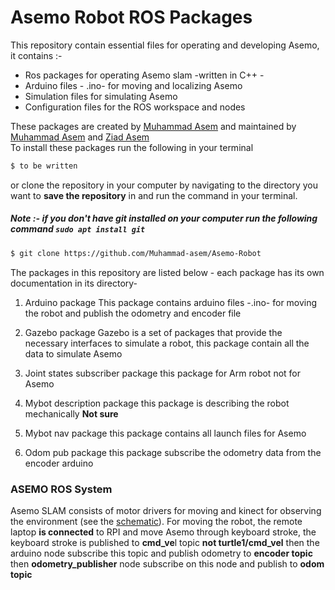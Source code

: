 # Asemo Robot ROS Packages

This repository contain essential files for operating and developing Asemo, it contains :-

  - Ros packages for operating Asemo slam -written in C++ -
  - Arduino files - .ino- for moving and localizing Asemo
  - Simulation files for simulating Asemo
  - Configuration files for the ROS workspace and nodes

These packages are created by [Muhammad Asem](https://github.com/Muhammad-asem) and maintained by [Muhammad Asem](https://github.com/Muhammad-asem) and [Ziad Asem](https://github.com/ziadasem)   
To install these packages run the following in your terminal

```sh
$ to be written 
```

or clone the repository in your computer by navigating to the directory you want to **save the repository** in and run the command in your terminal.
##### Note :- if you don't have git installed on your computer run the following command  `sudo apt install git`


```sh
$ git clone https://github.com/Muhammad-asem/Asemo-Robot
```
The packages in this repository are listed below - each package has its own documentation in its directory-
1. Arduino package
    This package contains arduino files -.ino- for moving the robot and publish the odometry and encoder file
1. Gazebo package
     Gazebo is a set of packages that provide the necessary interfaces to simulate a robot, this package contain all the data to simulate Asemo 

1. Joint states subscriber package
   this package for Arm robot not for Asemo

1. Mybot description package
   this package is describing the robot mechanically  **Not sure**

1. Mybot nav package
   this package contains all launch files for Asemo

1. Odom pub package
   this package subscribe the odometry data from the encoder arduino

### ASEMO ROS System
Asemo SLAM consists of motor drivers for moving and kinect for observing the environment (see the [schematic](https://via.placeholder.com/800x400/C0F7E8/FF981C?text=soon)). For moving the robot, the remote laptop **is connected** to RPI and move Asemo through keyboard stroke, the keyboard stroke is published to **cmd_ve**l topic **not turtle1/cmd_vel** then the arduino node subscribe this topic and publish odometry to **encoder topic** then **odometry_publisher** node subscribe on this node and publish to **odom topic**
